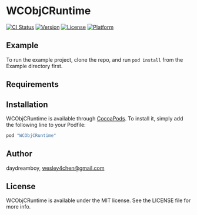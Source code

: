# WCObjCRuntime

[![CI Status](http://img.shields.io/travis/daydreamboy/WCObjCRuntime.svg?style=flat)](https://travis-ci.org/daydreamboy/WCObjCRuntime)
[![Version](https://img.shields.io/cocoapods/v/WCObjCRuntime.svg?style=flat)](http://cocoapods.org/pods/WCObjCRuntime)
[![License](https://img.shields.io/cocoapods/l/WCObjCRuntime.svg?style=flat)](http://cocoapods.org/pods/WCObjCRuntime)
[![Platform](https://img.shields.io/cocoapods/p/WCObjCRuntime.svg?style=flat)](http://cocoapods.org/pods/WCObjCRuntime)

## Example

To run the example project, clone the repo, and run `pod install` from the Example directory first.

## Requirements

## Installation

WCObjCRuntime is available through [CocoaPods](http://cocoapods.org). To install
it, simply add the following line to your Podfile:

```ruby
pod "WCObjCRuntime"
```

## Author

daydreamboy, wesley4chen@gmail.com

## License

WCObjCRuntime is available under the MIT license. See the LICENSE file for more info.
